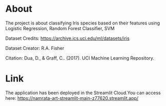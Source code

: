 # About
The project is about classifying Iris species based on their features using Logistic Regression, Random Forest Classifier, SVM

Dataset Credits: https://archive.ics.uci.edu/ml/datasets/iris

Dataset Creator: R.A. Fisher

Citation: Dua, D., & Graff, C.. (2017). UCI Machine Learning Repository.

# Link
The application has been deployed in the Streamlit Cloud.You can access here: https://namrata-art-streamlit-main-z77620.streamlit.app/
